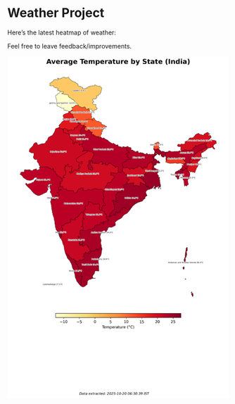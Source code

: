 # Weather Project

Here’s the latest heatmap of weather:

Feel free to leave feedback/improvements.

![India Heatmap](docs/assets/india_heatmap.png?v=F589B9)
